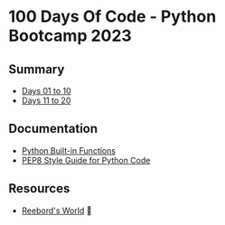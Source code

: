 # 100 Days Of Code - Python Bootcamp 2023

## Summary

- [Days 01 to 10](./days_001_010/days_001_010.md)
- [Days 11 to 20](./days_011_020/days_011_020.md)

## Documentation

- [Python Built-in Functions](https://docs.python.org/3/library/functions.html)
- [PEP8 Style Guide for Python Code](https://peps.python.org/pep-0008/)

## Resources

- [Reebord's World](https://reeborg.ca/index_en.html) 🤖

